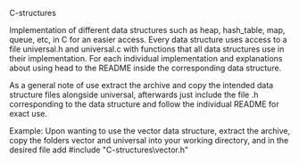 C-structures

Implementation of different data structures such as heap, hash_table, map, queue, etc, in C for an easier access. Every
data structure uses access to a file universal.h and universal.c with functions that all data structures use in their
implementation. For each individual implementation and explanations about using head to the README inside the corresponding
data structure.

As a general note of use extract the archive and copy the intended data structure files alongside universal, afterwards just
include the file .h corresponding to the data structure and follow the individual README for exact use.

Example: Upon wanting to use the vector data structure, extract the archive, copy the folders vector and universal into your
working directory, and in the desired file add #include "C-structures\vector.h"
